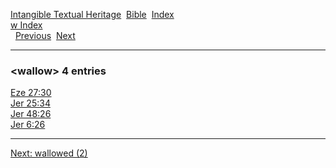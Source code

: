 [Intangible Textual Heritage](../../index)  [Bible](../index) 
[Index](index)   
[w Index](_w_)  
  [Previous](c12208)  [Next](c12210) 

------------------------------------------------------------------------

### &lt;wallow&gt; 4 entries

[Eze 27:30](../kjv/eze027.htm#030)  
[Jer 25:34](../kjv/jer025.htm#034)  
[Jer 48:26](../kjv/jer048.htm#026)  
[Jer 6:26](../kjv/jer006.htm#026)  

------------------------------------------------------------------------

[Next: wallowed (2)](c12210)
